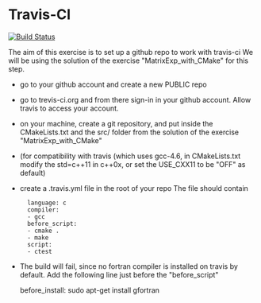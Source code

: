 
Travis-CI
=========

[![Build Status](https://travis-ci.org/gbrandino/trevistest.svg?branch=master)](https://travis-ci.org/gbrandino/trevistest)

The aim of this exercise is to set up a github repo to work with travis-ci
We will be using the solution of the exercise "MatrixExp_with_CMake" for this step.

- go to your github account and create a new PUBLIC repo
- go to trevis-ci.org and from there sign-in in your github account. Allow travis to access your account.
- on your machine, create a git repository, and put inside the CMakeLists.txt and the src/ folder from the solution of the exercise "MatrixExp_with_CMake"
- (for compatibility with travis (which uses gcc-4.6, in CMakeLists.txt modify the std=c++11 in c++0x, or set the USE_CXX11 to be "OFF" as default)
- create a .travis.yml file in the root of your repo
  The file should contain

        language: c
        compiler:
        - gcc
        before_script:
        - cmake .
        - make
        script:
        - ctest


- The build will fail, since no fortran compiler is installed on travis by default. Add the following line just before the "before_script"

	before_install:
	sudo apt-get install gfortran


